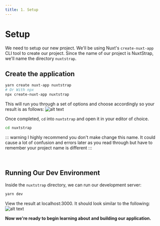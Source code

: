 ```yaml
---
title: 1. Setup
---
```


# Setup

We need to setup our new project.
We'll be using Nuxt's `create-nuxt-app` CLI tool to create our project.
Since the name of our project is NuxtStrap, we'll name the directory
`nuxtstrap`.

## Create the application

```bash
yarn create nuxt-app nuxtstrap
# Or With npx
npx create-nuxt-app nuxtstrap
```

This will run you through a set of options and choose accordingly so your result is as follows:
![alt text](/images/nuxtstrap-setup.png "Logo Title Text 1")

Once completed, `cd` into `nuxtstrap` and open it in your editor of choice.

```bash
cd nuxtstrap
```

::: warning
I highly recommend you don't make change this name.
It could cause a lot of confusion and errors later
as you read through but have to remember your project name is different
:::

<br>

## Running Our Dev Environment

Inside the `nuxtstrap` directory, we can run our development server:

```bash
yarn dev
```

View the result at localhost:3000. It should look similar to the following:
![alt text](/images/nuxtstrap-dev.png "Nuxt Starter Dev")

**Now we're ready to begin learning about and building our application.**
